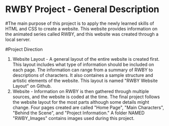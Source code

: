 # RWBY Project - General Description
#The main purpose of this project is to apply the newly learned skills of HTML and CSS to create a website. This website provides information on the animated series called RWBY, and this website was created through a local server.

#Project Direction
1) Website Layout - A general layout of the entire website is created first. This layout includes what type of information should be included on each page. The information can range from a summary of RWBY to descriptions of characters. It also containes a sample structure and artistic elements of the website. This layout is named "RWBY Website Layout" on Github. 
2) Website - Information on RWBY is then gathered through multiple sources, and the website is coded at the time. The final project follows the website layout for the most parts although some details might change. Four pages created are called "Home Page", "Main Characters", "Behind the Scene", and "Project Information." A folder NAMED "RWBY_Images" contains images used during this project.
